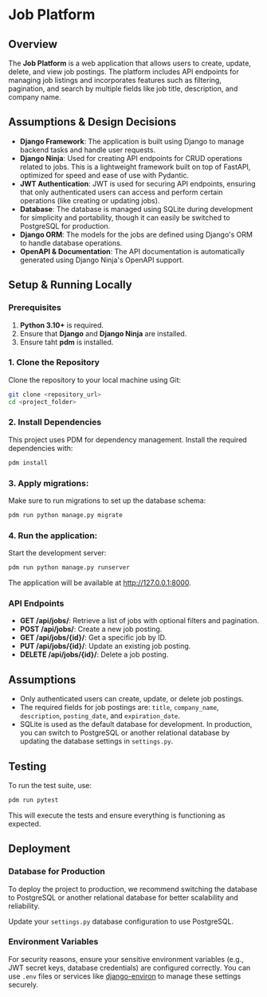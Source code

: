 # Job Platform

## Overview

The **Job Platform** is a web application that allows users to create, update, delete, and view job postings. The platform includes API endpoints for managing job listings and incorporates features such as filtering, pagination, and search by multiple fields like job title, description, and company name.

## Assumptions & Design Decisions

- **Django Framework**: The application is built using Django to manage backend tasks and handle user requests.
- **Django Ninja**: Used for creating API endpoints for CRUD operations related to jobs. This is a lightweight framework built on top of FastAPI, optimized for speed and ease of use with Pydantic.
- **JWT Authentication**: JWT is used for securing API endpoints, ensuring that only authenticated users can access and perform certain operations (like creating or updating jobs).
- **Database**: The database is managed using SQLite during development for simplicity and portability, though it can easily be switched to PostgreSQL for production.
- **Django ORM**: The models for the jobs are defined using Django's ORM to handle database operations.
- **OpenAPI & Documentation**: The API documentation is automatically generated using Django Ninja's OpenAPI support.

## Setup & Running Locally

### Prerequisites

1. **Python 3.10+** is required.
2. Ensure that **Django** and **Django Ninja** are installed.
3. Ensure taht **pdm** is installed.

### 1. Clone the Repository

Clone the repository to your local machine using Git:

```bash
git clone <repository_url>
cd <project_folder>
```

### 2. Install Dependencies
This project uses PDM for dependency management. Install the required dependencies with:

```bash
pdm install
```

### 3. Apply migrations:
Make sure to run migrations to set up the database schema:

```bash
pdm run python manage.py migrate
```

### 4. Run the application:
Start the development server:

```bash
pdm run python manage.py runserver
```
The application will be available at http://127.0.0.1:8000.

### API Endpoints

- **GET /api/jobs/**: Retrieve a list of jobs with optional filters and pagination.
- **POST /api/jobs/**: Create a new job posting.
- **GET /api/jobs/{id}/**: Get a specific job by ID.
- **PUT /api/jobs/{id}/**: Update an existing job posting.
- **DELETE /api/jobs/{id}/**: Delete a job posting.

## Assumptions

- Only authenticated users can create, update, or delete job postings.
- The required fields for job postings are: `title`, `company_name`, `description`, `posting_date`, and `expiration_date`.
- SQLite is used as the default database for development. In production, you can switch to PostgreSQL or another relational database by updating the database settings in `settings.py`.

## Testing

To run the test suite, use:

```bash
pdm run pytest
```

This will execute the tests and ensure everything is functioning as expected.

## Deployment

### Database for Production
To deploy the project to production, we recommend switching the database to PostgreSQL or another relational database for better scalability and reliability.

Update your `settings.py` database configuration to use PostgreSQL.

### Environment Variables
For security reasons, ensure your sensitive environment variables (e.g., JWT secret keys, database credentials) are configured correctly. You can use `.env` files or services like [django-environ](https://django-environ.readthedocs.io/en/latest/) to manage these settings securely.
